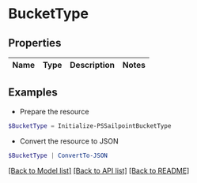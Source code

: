 # BucketType
## Properties

Name | Type | Description | Notes
------------ | ------------- | ------------- | -------------

## Examples

- Prepare the resource
```powershell
$BucketType = Initialize-PSSailpointBucketType 
```

- Convert the resource to JSON
```powershell
$BucketType | ConvertTo-JSON
```

[[Back to Model list]](../README.md#documentation-for-models) [[Back to API list]](../README.md#documentation-for-api-endpoints) [[Back to README]](../README.md)

